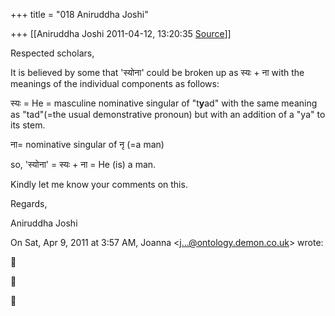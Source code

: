 +++
title = "018 Aniruddha Joshi"

+++
[[Aniruddha Joshi	2011-04-12, 13:20:35 [Source](https://groups.google.com/g/samskrita/c/RjgdBR6wsa8)]]



Respected scholars,  
  
It is believed by some that 'स्योना' could be broken up as स्यः + ना with the meanings of the individual components as follows:  
  
स्यः = He = masculine nominative singular of "t**y**ad" with the same meaning as "tad"(=the usual demonstrative pronoun) but with an addition of a "ya" to its stem.  
  
ना= nominative singular of नृ (=a man)  
  
so, 'स्योना' = स्यः + ना = He (is) a man.  
  
Kindly let me know your comments on this.  
  
Regards,  
  
Aniruddha Joshi  
  
  
  
  

On Sat, Apr 9, 2011 at 3:57 AM, Joanna \<[j...@ontology.demon.co.uk]()\> wrote:  







